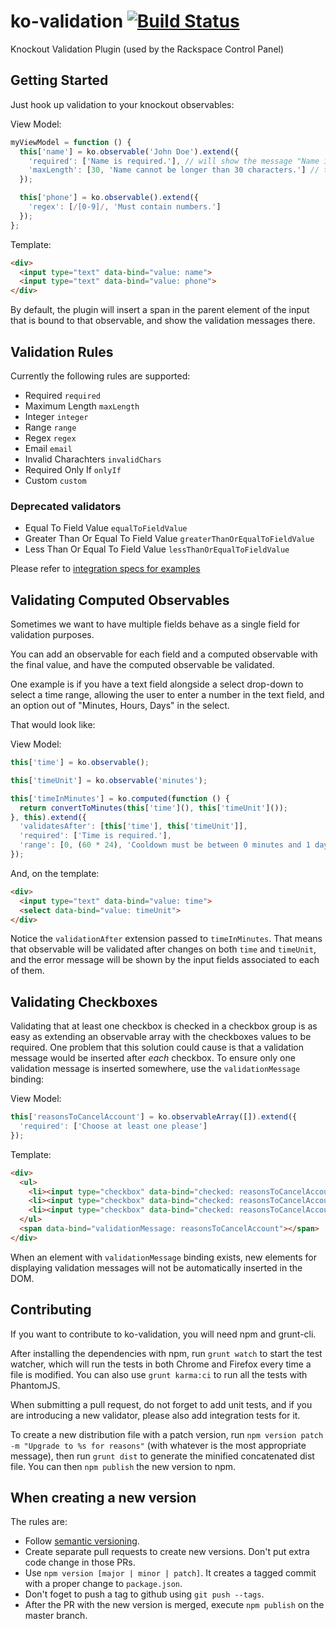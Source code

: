 ko-validation [![Build Status](https://travis-ci.org/racker/ko-validation.png?branch=master)](https://travis-ci.org/racker/ko-validation)
=============

Knockout Validation Plugin (used by the Rackspace Control Panel)

## Getting Started

Just hook up validation to your knockout observables:

View Model:
```javascript
myViewModel = function () {
  this['name'] = ko.observable('John Doe').extend({
    'required': ['Name is required.'], // will show the message "Name is required."
    'maxLength': [30, 'Name cannot be longer than 30 characters.'] // the last item is the message that will be shown
  });

  this['phone'] = ko.observable().extend({
    'regex': [/[0-9]/, 'Must contain numbers.']
  });
};
```

Template:
```html
<div>
  <input type="text" data-bind="value: name">
  <input type="text" data-bind="value: phone">
</div>
```

By default, the plugin will insert a span in the parent element of the input that is bound to that observable, and show the validation messages there.

## Validation Rules

Currently the following rules are supported:

* Required `required`
* Maximum Length `maxLength`
* Integer `integer`
* Range `range`
* Regex `regex`
* Email `email`
* Invalid Charachters `invalidChars`
* Required Only If `onlyIf`
* Custom `custom`

### Deprecated validators

* Equal To Field Value `equalToFieldValue`
* Greater Than Or Equal To Field Value `greaterThanOrEqualToFieldValue`
* Less Than Or Equal To Field Value `lessThanOrEqualToFieldValue`

Please refer to [integration specs for examples](https://github.com/racker/ko-validation/blob/master/spec/integration-spec.js)

## Validating Computed Observables

Sometimes we want to have multiple fields behave as a single field for validation purposes.

You can add an observable for each field and a computed observable with the final value, and have the computed observable be validated.

One example is if you have a text field alongside a select drop-down to select a time range, allowing the user to enter a number in the text field, and an option out of "Minutes, Hours, Days" in the select.

That would look like:

View Model:
```javascript
this['time'] = ko.observable();

this['timeUnit'] = ko.observable('minutes');

this['timeInMinutes'] = ko.computed(function () {
  return convertToMinutes(this['time'](), this['timeUnit']());
}, this).extend({
  'validatesAfter': [this['time'], this['timeUnit']],
  'required': ['Time is required.'],
  'range': [0, (60 * 24), 'Cooldown must be between 0 minutes and 1 day.']
});
```

And, on the template:
```html
<div>
  <input type="text" data-bind="value: time">
  <select data-bind="value: timeUnit">
</div>
```

Notice the `validationAfter` extension passed to `timeInMinutes`. That means that observable will be validated after changes on both `time` and `timeUnit`, and the error message will be shown by the input fields associated to each of them.

## Validating Checkboxes

Validating that at least one checkbox is checked in a checkbox group is as easy as extending an observable array with the checkboxes values to be required.
One problem that this solution could cause is that a validation message would be inserted after *each* checkbox.
To ensure only one validation message is inserted somewhere, use the `validationMessage` binding:

View Model:
```javascript
this['reasonsToCancelAccount'] = ko.observableArray([]).extend({
  'required': ['Choose at least one please']
});
```

Template:
```html
<div>
  <ul>
    <li><input type="checkbox" data-bind="checked: reasonsToCancelAccount" value="reason1"/>R1</li>
    <li><input type="checkbox" data-bind="checked: reasonsToCancelAccount" value="reason2"/>R2</li>
    <li><input type="checkbox" data-bind="checked: reasonsToCancelAccount" value="reason3"/>R3</li>
  </ul>
  <span data-bind="validationMessage: reasonsToCancelAccount"></span>
</div>
```

When an element with `validationMessage` binding exists, new elements for displaying validation messages will not be automatically inserted in the DOM.

## Contributing

If you want to contribute to ko-validation, you will need npm and grunt-cli.

After installing the dependencies with npm, run `grunt watch` to start the test watcher, which will run the tests in both Chrome and Firefox every time a file is modified. You can also use `grunt karma:ci` to run all the tests with PhantomJS.

When submitting a pull request, do not forget to add unit tests, and if you are introducing a new validator, please also add integration tests for it.

To create a new distribution file with a patch version, run `npm version patch -m "Upgrade to %s for reasons"` (with whatever is the most appropriate message), then run `grunt dist` to generate the minified concatenated dist file. You can then `npm publish` the new version to npm.

## When creating a new version

The rules are:

- Follow [semantic versioning](http://semver.org/).
- Create separate pull requests to create new versions. Don't put extra code change in those PRs.
- Use `npm version [major | minor | patch]`. It creates a tagged commit with a proper change to `package.json`.
- Don't foget to push a tag to github using `git push --tags`.
- After the PR with the new version is merged, execute `npm publish` on the master branch.
